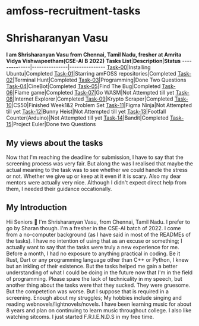 # amfoss-recruitment-tasks
# Shrisharanyan Vasu
**I am Shrisharanyan Vasu from Chennai, Tamil Nadu, fresher at Amrita Vidya Vishwapeetham(CSE-AI B 2022)**
**Tasks List**|**Description**|**Status**
--------------|---------------|---------------
[Task-00](https://github.com/spellsharp/amfoss-tasks/tree/main/Task00)|Installing Ubuntu|Completed
[Task-01](https://github.com/spellsharp/amfoss-tasks/tree/main/Task01)|Starring amFOSS repositories|Completed
[Task-02](https://github.com/spellsharp/amfoss-tasks/tree/main/Task02)|Terminal Hunt|Completed
[Task-03](https://github.com/spellsharp/amfoss-tasks/tree/main/Task03)|Programming|Done Two Questions
[Task-04](https://github.com/spellsharp/amfoss-tasks/tree/main/Task04)|CineBot|Completed
[Task-05](https://github.com/spellsharp/amfoss-tasks/tree/main/Task05)|Find The Bug|Completed
[Task-06](https://github.com/spellsharp/amfoss-tasks/tree/main/Task06)|Flame game|Completed
[Task-07](https://github.com/spellsharp/amfoss-tasks/tree/main/Task07)|Go WASM|Not Attempted till yet
[Task-08](https://github.com/spellsharp/amfoss-tasks/tree/main/Task08)|Internet Explorer|Completed
[Task-09](https://github.com/spellsharp/amfoss-tasks/tree/main/Task09)|Krypto Scraper|Completed
[Task-10](https://github.com/spellsharp/amfoss-tasks/tree/main/Task10)|CS50|Finished Week1&2 Problem Set
[Task-11](https://github.com/spellsharp/amfoss-tasks/tree/main/Task11)|Figma Ninja|Not Attempted till yet
[Task-12](https://github.com/spellsharp/amfoss-tasks/tree/main/Task12)|Bunny Heist|Not Attempted till yet 
[Task-13](https://github.com/spellsharp/amfoss-tasks/tree/main/Task13)|Footfall Counter(Arduino)|Not Attempted till yet
[Task-14](https://github.com/spellsharp/amfoss-tasks/tree/main/Task14)|Bandit|Completed
[Task-15](https://github.com/spellsharp/amfoss-tasks/tree/main/Task15)|Project Euler|Done two Questions

## My views about the tasks
Now that I'm reaching the deadline for submission, I have to say that the screening process was very fair.
But along the was I realised that maybe the actual meaning to the task was to see whether we could handle the stress or not.
Whether we give up or keep at it even if it is scary. Also my dear mentors were actually very nice. 
Although I didn't expect direct help from them, I needed their guidance occationally. 

## My Introduction
Hii Seniors :pray: I'm Shrisharanyan Vasu, from Chennai, Tamil Nadu. I prefer to go by Sharan though.
I'm a fresher in the CSE-AI batch of 2022. I come from a no-computer background (as I have said in most of the READMEs of the tasks).
I have no intention of using that as an excuse or something; I actually want to say that the tasks were truly a new experience for me. 
Before a month, I had no exposure to anything practical in coding. Be it Rust, Dart or any programming language other than C++ or Python, I knew but an inkling of their existence.
But the tasks helped me gain a better understanding of what I could be doing in the future now that I'm in the field of programming.
Please spare the lack of technicality in my speech, but another thing about the tasks were that they sucked. They were gruesome.
But the competetion was worse. But I suppose that is required in a screening. 
Enough about my struggles;
My hobbies include singing and reading webnovels/lightnovels/novels. I have been learning music for about 8 years and plan on continuing to learn music throughout college. I also like watching sitcoms. I just started F.R.I.E.N.D.S in my free time. 
